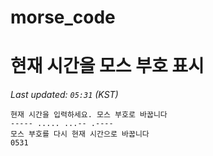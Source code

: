 # morse_code
# 현재 시간을 모스 부호 표시
<!-- MORSE_TIME_START -->
_Last updated: `05:31` (KST)_

```
현재 시간을 입력하세요. 모스 부호로 바꿉니다
----- ..... ...-- .----
모스 부호를 다시 현재 시간으로 바꿉니다
0531
```
<!-- MORSE_TIME_END -->
